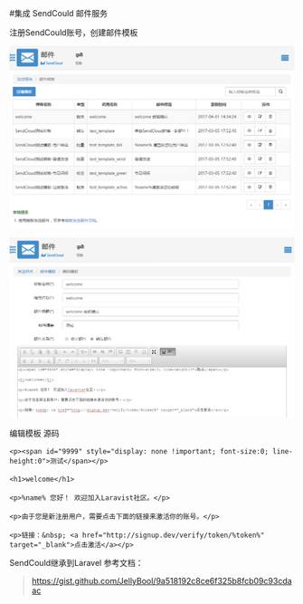 #集成 SendCould 邮件服务

注册SendCould账号，创建邮件模板

![](image/screenshot_1491031471627.png)

![](image/screenshot_1491031439327.png)

编辑模板 源码
```
<p><span id="9999" style="display: none !important; font-size:0; line-height:0">测试</span></p>

<h1>welcome</h1>

<p>%name% 您好！ 欢迎加入Laravist社区。</p>

<p>由于您是新注册用户，需要点击下面的链接来激活你的账号。</p>

<p>链接：&nbsp; <a href="http://signup.dev/verify/token/%token%" target="_blank">点击激活</a></p>
```

SendCould继承到Laravel
参考文档：
>https://gist.github.com/JellyBool/9a518192c8ce6f325b8fcb09c93cdaac
